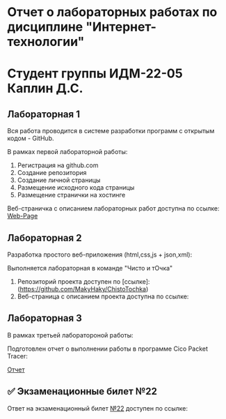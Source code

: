 # Отчет о лабораторных работах по дисциплине "Интернет-технологии"
# Студент группы ИДМ-22-05 Каплин Д.С.

## Лабораторная 1

Вся работа проводится в системе разработки программ с открытым кодом - GitHub.

В рамках первой лабораторной работы:
1. Регистрация на github.com
2. Создание репозитория
3. Создание личной страницы
4. Размещение исходного кода страницы
5. Размещение странички на хостинге

Веб-страничка с описанием лабораторных работ доступна по ссылке: [Web-Page](https://github.com/Nepravilno/InternetTex/)

## Лабораторная 2

Разработка простого веб-приложения (html,css,js + json,xml):

Выполняется лабораторная в команде "Чисто и тОчка"

1. Репозиторий проекта доступен по [ссылке]:(https://github.com/MakyHaky/ChistoTochka)
2. Веб-страница с описанием проекта доступна по ссылке: 

## Лабораторная 3

В рамках третьей лаборатороной работы:

Подготовлен отчет о выполнении работы в программе Cico Packet Tracer:

[Отчет](https://docs.google.com/document/d/14i9TULV4TFE43Ms7pnuwtJ3VIUtVhkgW/edit?usp=sharing&ouid=105968432542920230595&rtpof=true&sd=true)

## ✅ Экзаменационные билет №22

Ответ на экзаменационный билет [№22](https://github.com/stankin/inet-2022/wiki/exam22#%D0%B1%D0%B8%D0%BB%D0%B5%D1%82-22) доступен по ссылке:
